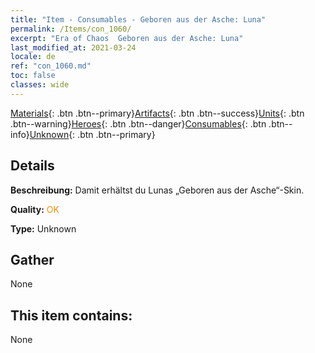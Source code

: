```yaml
---
title: "Item - Consumables - Geboren aus der Asche: Luna"
permalink: /Items/con_1060/
excerpt: "Era of Chaos  Geboren aus der Asche: Luna"
last_modified_at: 2021-03-24
locale: de
ref: "con_1060.md"
toc: false
classes: wide
---
```

 [Materials](/de/Items/){: .btn .btn--primary}[Artifacts](/de/Items/Artifacts/){: .btn .btn--success}[Units](/de/Items/Units/){: .btn .btn--warning}[Heroes](/de/Items/Heroes/){: .btn .btn--danger}[Consumables](/de/Items/Consumables/){: .btn .btn--info}[Unknown](/de/Items/Unknown/){: .btn .btn--primary}

## Details
 **Beschreibung:** Damit erhältst du Lunas „Geboren aus der Asche“-Skin.

 **Quality:** <span style="color: #FF8C00">OK</span>

 **Type:** Unknown

## Gather

  None

## This item contains:

  None

